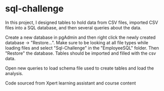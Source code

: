 # sql-challenge

In this project, I designed tables to hold data from CSV files, imported CSV files into a SQL 
database, and then several queries about the data.

Create a new database in pgAdmin and then right click the newly created database -> "Restore...".
Make sure to be looking at all file types while loading files and select "Sql-Challenge" in the "EmployeeSQL" folder.
Then "Restore" the database.
Tables should be imported and filled with the csv data.

Open new queries to load schema file used to create tables and load the analysis.

Code sourced from Xpert learning assistant and course content